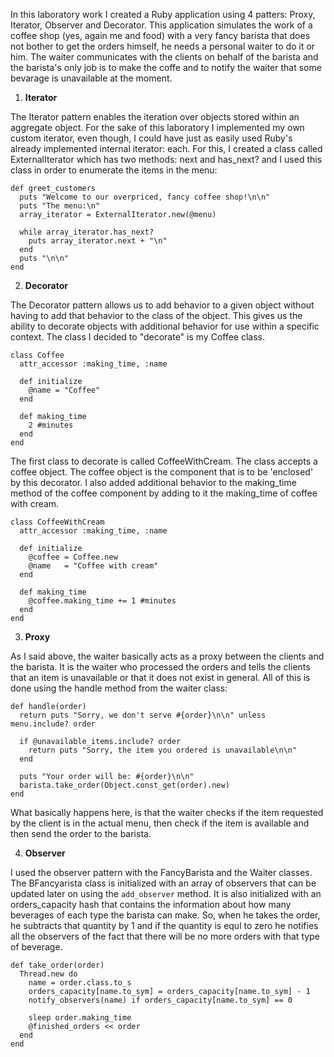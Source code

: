In this laboratory work I created a Ruby application using 4 patters: Proxy, Iterator, Observer and Decorator. This application simulates the work of a coffee shop (yes, again me and food) with a very fancy barista that does not bother to get the orders himself, he needs a personal waiter to do it or him. The waiter communicates with the clients on behalf of the barista and the barista's only job is to make the coffe and to notify the waiter that some bevarage is unavailable at the moment.


1. **Iterator**

The Iterator pattern enables the iteration over objects stored within an aggregate object. For the sake of this laboratory I implemented my own custom iterator, even though, I could have just as easily used Ruby's already implemented internal iterator: each. For this, I created a class called ExternalIterator which has two methods: next and has_next? and I used this class in order to enumerate the items in the menu:

```
def greet_customers
  puts "Welcome to our overpriced, fancy coffee shop!\n\n"
  puts "The menu:\n"
  array_iterator = ExternalIterator.new(@menu)

  while array_iterator.has_next?
    puts array_iterator.next + "\n"
  end
  puts "\n\n"
end
```

2. **Decorator**

The Decorator pattern allows us to add behavior to a given object without having to add that behavior to the class of the object. This gives us the ability to decorate objects with additional behavior for use within a specific context. The class I decided to "decorate" is my Coffee class. 

```
class Coffee
  attr_accessor :making_time, :name

  def initialize
    @name = "Coffee"
  end

  def making_time
    2 #minutes
  end
end
```

The first class to decorate is called CoffeeWithCream. The class accepts a coffee object. The coffee object is the component that is to be 'enclosed' by this decorator. I also added additional behavior to the making_time method of the coffee component by adding to it the making_time of coffee with cream.

```
class CoffeeWithCream
  attr_accessor :making_time, :name

  def initialize
    @coffee = Coffee.new
    @name   = "Coffee with cream"
  end

  def making_time
    @coffee.making_time += 1 #minutes
  end
end
```

3. **Proxy**

As I said above, the waiter basically acts as a proxy between the clients and the barista. It is the waiter who processed the orders and tells the clients that an item is unavailable or that it does not exist in general. All of this is done using the handle method from the waiter class:

```
def handle(order)
  return puts "Sorry, we don't serve #{order}\n\n" unless menu.include? order

  if @unavailable_items.include? order
    return puts "Sorry, the item you ordered is unavailable\n\n"
  end

  puts "Your order will be: #{order}\n\n"
  barista.take_order(Object.const_get(order).new)
end
```

What basically happens here, is that the waiter checks if the item requested by the client is in the actual menu, then check if the item is available and then send the order to the barista.


4. **Observer**

I used the observer pattern with the FancyBarista and the Waiter classes. The BFancyarista class is initialized with an array of observers that can be updated later on using the `add_observer` method. It is also initialized with an orders_capacity hash that contains the information about how many beverages of each type the barista can make. So, when he takes the order, he subtracts that quantity by 1 and if the quantity is equl to zero he notifies all the observers of the fact that there will be no more orders with that type of beverage.

```
def take_order(order)
  Thread.new do
    name = order.class.to_s
    orders_capacity[name.to_sym] = orders_capacity[name.to_sym] - 1
    notify_observers(name) if orders_capacity[name.to_sym] == 0

    sleep order.making_time
    @finished_orders << order
  end
end
```
